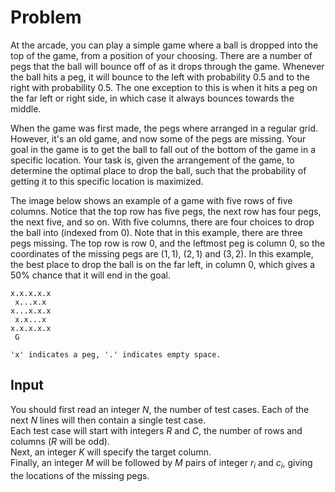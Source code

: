 # Problem

At the arcade, you can play a simple game where a ball is dropped into the top of the game, from a position of your choosing. There are a number of pegs that the ball will bounce off of as it drops through the game. Whenever the ball hits a peg, it will bounce to the left with probability $0.5$ and to the right with probability $0.5$. The one exception to this is when it hits a peg on the far left or right side, in which case it always bounces towards the middle.

When the game was first made, the pegs where arranged in a regular grid. However, it's an old game, and now some of the pegs are missing. Your goal in the game is to get the ball to fall out of the bottom of the game in a specific location. Your task is, given the arrangement of the game, to determine the optimal place to drop the ball, such that the probability of getting it to this specific location is maximized.

The image below shows an example of a game with five rows of five columns. Notice that the top row has five pegs, the next row has four pegs, the next five, and so on. With five columns, there are four choices to drop the ball into (indexed from $0$). Note that in this example, there are three pegs missing. The top row is row $0$, and the leftmost peg is column $0$, so the coordinates of the missing pegs are $(1,1)$, $(2,1)$ and $(3,2)$. In this example, the best place to drop the ball is on the far left, in column $0$, which gives a $50\%$ chance that it will end in the goal.

```text
x.x.x.x.x
 x...x.x
x...x.x.x
 x.x...x
x.x.x.x.x
 G  

'x' indicates a peg, '.' indicates empty space.
```

## Input

You should first read an integer $N$, the number of test cases. Each of the next $N$ lines will then contain a single test case.  
Each test case will start with integers $R$ and $C$, the number of rows and columns ($R$ will be odd).  
Next, an integer $K$ will specify the target column.  
Finally, an integer $M$ will be followed by $M$ pairs of integer $r_i$ and $c_i$, giving the locations of the missing pegs.
